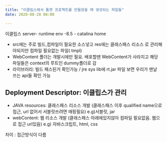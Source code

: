 ```yaml
---
title: "이클립스에서 톰캣 프로젝트를 만들었을 때 생성되는 파일들"
date: 2020-08-28 08:00

---
```



이클립스 server- runtime env -8.5 - catalina home

- src에는 주로 빌드,컴파일이 필요한 소스넣고 res에는 클래스패스 리소스 로 관리해야되지만 컴파일 필요없는 파일( tmpl)
- WebContent 폴더는 개발시에만 필요. 배포할땐 WebContent가 사라지고 해당 파일들은 context의 루트인 dummy폴더로 감
- 라이브러리: 빌드 패스된거 확인가능 / jre sys lib에 rt.jar 파일 보면 우리가 맨날 쓰는 api들 확인 가능

## Deployment Descriptor: 이클립스가 관리

- JAVA resources: 클래스패스 리소스 개발 (클래스패스 이후 qualified name으로 접근, url 없어서 서블릿쓰려면 매핑필요) e.g)서블릿, jar
- webContent: 웹 리소스 개발 (클래스패스 아래에있지않아 컴파일 필요없음. 웹으로 접근 url있음) e.g) 자바스크립트, html, css

차이 : 접근방식이 다름 
